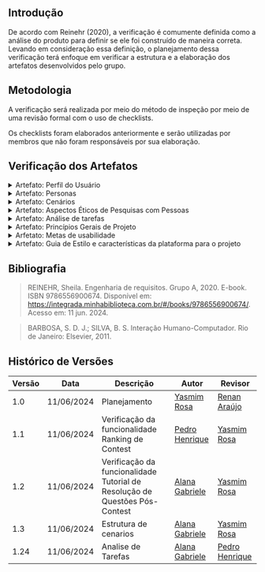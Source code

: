 ## Introdução

De acordo com Reinehr (2020), a verificação é comumente definida como a análise do produto para definir se ele foi construído de maneira correta. Levando em consideração essa definição, o planejamento dessa verificação terá enfoque em verificar a estrutura e a elaboração dos artefatos desenvolvidos pelo grupo.

## Metodologia

A verificação será realizada por meio do método de inspeção por meio de uma revisão formal com o uso de checklists.

Os checklists foram elaborados anteriormente e serão utilizadas por membros que não foram responsáveis por sua elaboração.

## Verificação dos Artefatos

<details>
<summary>Artefato: Perfil do Usuário </summary>
O responsável pela verificação deste artefato é o <b>Marco Tulio</b> o checklist foi elaborado pelo <b>Renan Araújo</b>

<h2> Checklist </h2>
<p> Na tabela 1, está o checklist com suas devidas respostas: </p>

<font size="2"><p style="text-align: center"> Tabela 1 - Checklist de Verificação do Perfil do Usuário </font>

<table>
  <thead>
    <tr>
      <th>Questão</th>
      <th>Resposta (Sim / Não / Incompleto)</th>
    </tr>
  </thead>
  <tbody>
    <tr>
      <td>1. É citado sobre quais foram os instrumentos utilizados para a avaliação? (questionários, roteiros de entrevista, etc.)</d>
      <td>Sim</td>
    </tr>
    <tr>
      <td>2. As informações a serem descobertas sobre o usuário incluem: quem são? seus objetivos? características de interesse como nível de instrução, atividades principais, faixa étaria, entre outros? </td>
      <td>Sim</td>
    </tr>
    <tr>
      <td>3. As respostas dos usuários foram analisadas para identificar padrões e tendências comuns?</td>
      <td>Sim</td>
    </tr>
    <tr>
      <td>4. O perfil dos participantes elaborado é coerente as informações obtidas? </td>
      <td>Sim</td>
    </tr>
    <tr>
      <td>5. As questões éticas relacionadas aos participantes foram abordadas?</td>
      <td>Sim</td>
    </tr>
    <tr>
      <td>6. O propósito e uso posterior do perfil do usuário são definidos? </td>
      <td>Não</td>
    </tr>
    <tr>
      <td>7. A construção do artefato inclui introdução, bibliografia e histório de versões?</td>
      <td>Sim</td>
    </tr>
  </tbody>
</table>

<font size="2"><p style="text-align: center">Fonte: <a href=""> Renan Araújo </a></p></font>

<h2>Sugestões de Melhoria</h2>

<p> O artefato foi bem desenvolvido, portanto não há sugestões de melhoria</p>

<h3> Vídeo da Verificação </h3>
<iframe width="560" height="315" src="https://www.youtube.com/embed/tlMiUiXxRmU?si=T9oNGf2MTN4t_Hml" title="YouTube video player" frameborder="0" allow="accelerometer; autoplay; clipboard-write; encrypted-media; gyroscope; picture-in-picture; web-share" referrerpolicy="strict-origin-when-cross-origin" allowfullscreen></iframe>

</details>

<details>
<summary>Artefato: Personas </summary>

O responsável pela verificação deste artefato é o <b>Marco Tulio</b> o checklist foi elaborado pela <b>Yasmim Rosa</b>

<h2> Checklist </h2>
<p> Na tabela 2, está o checklist com suas devidas respostas: </p>

<font size="2"><p style="text-align: center"> Tabela 2 - Checklist de Verificação das Personas </font>

<table>
  <thead>
    <tr>
      <th>Questão</th>
      <th>Resposta (Sim / Não / Incompleto)</th>
    </tr>
  </thead>
  <tbody>
    <tr>
      <td>1. A quantidade de personas elaboradas foi justificada? </td>
      <td>Sim</td>
    </tr>
    <tr>
      <td>2. A elaboração das personas é coerente com o definido pelo perfil do usuário? </td>
      <td>Sim</td>
    </tr>
    <tr>
      <td>3. Cada persona possui informações que caracterizam sua identidade como nome e sobrenome como também uma foto que a torne mais realista?</td>
      <td>Sim</td>
    </tr>
    <tr>
      <td>4. As personas possuem objetivos, habilidades, tarefas, relacionamentos, requisitos e expectativas definidas? </td>
      <td>Sim</td>
    </tr>
    <tr>
      <td>5. As questões éticas relacionadas aos participantes foram abordadas?</td>
      <td>Não</td>
    </tr>
    <tr>
      <td>6. É informado para qual propósito as personas serão utilizadas no decorrer do projeto? </td>
      <td>Sim</td>
    </tr>
  </tbody>
</table>

<font size="2"><p style="text-align: center">Fonte: <a href=""> Yasmim Rosa </a></p></font>

<h2>Sugestões de Melhoria</h2>

<p> O artefato foi bem desenvolvido, portanto não há sugestões de melhoria </p>

</details>

<details>
<summary>Artefato: Cenários </summary>
O responsável pela verificação deste artefato é são todos os membros da equipe ( Alana Gabriele, Gustavo Alves, Marco Tulio, Renan Araújo, Pedro Henrique ) incluido a pessoa responsável pela elaboração do checklist (Renan Araújo).

<h2> Funcionalidade: Rastreamento de Ônibus em Tempo Real - Yasmim Rosa  </h2>
<h2> Checklist </h2>
<p> Na tabela 3, está o checklist com suas devidas respostas: </p>

<font size="2"><p style="text-align: center"> Tabela 3 - Checklist de Verificação do cenário Rastreamento de Ônibus em Tempo Real </font>

<table>
  <thead>
    <tr>
      <th>Questão</th>
      <th>Resposta (Sim / Não / Incompleto)</th>
      <th>Rastreabilidade<th>
      <th>Captura de Tela<th>
    </tr>
  </thead>
  <tbody>
    <tr>
      <td>1. O cenário contém atores ? </td>
      <td>Sim</td>
      <td>Item 8.3 Página 172, SIMONE DINIZ JUNQUEIRO BARBOSA, BRUNO SANTANA DA SILVA, Interação Humano-Computador, 1a. Edição.</td>
      <td></td>
      <td> <a href="../prints/cenarios_1.png">Página 172</a> </td>
    </tr>
    <tr>
    <td>2. O cenário contém objetivos?  </td>
      <td>Sim</td>
      <td>Item 8.3 Página 172, SIMONE DINIZ JUNQUEIRO BARBOSA, BRUNO SANTANA DA SILVA, Interação Humano-Computador, 1a. Edição.</td>
      <td></td>
      <td> <a href="../prints/cenarios_2.png">Página 172</a> </td>
      <td></td>
    </tr>
    <tr>
      <td>3. O cenário contém um título auto-explicativo?   </td>
      <td>Sim</td>
      <td>Item 8.3 Página 172, SIMONE DINIZ JUNQUEIRO BARBOSA, BRUNO SANTANA DA SILVA, Interação Humano-Computador, 1a. Edição.</td>
      <td></td>
      <td> <a href="../prints/cenarios_3.png">Página 172</a> </td>
      <td></td>
    </tr>
    <tr>
      <td>4. O cenário inclui características do ator?   </td>
      <td>Sim</td>
      <td>Item 8.3 Página 172, SIMONE DINIZ JUNQUEIRO BARBOSA, BRUNO SANTANA DA SILVA, Interação Humano-Computador, 1a. Edição.</td>
      <td></td>
      <td> <a href="../prints/cenarios_4.png">Página 172</a> </td>
      <td></td>
    </tr>
    <tr>
     <td>5. O cenário contém planejamento?    </td>
      <td>Sim</td>
      <td>Item 8.3 Página 175, SIMONE DINIZ JUNQUEIRO BARBOSA, BRUNO SANTANA DA SILVA, Interação Humano-Computador, 1a. Edição.</td>
      <td></td>
      <td> <a href="../prints/cenarios_5.png">Página 175</a> </td>
      <td></td>
    </tr>
    <tr>
       <td>6. O cenário contém ações?    </td>
      <td>Sim</td>
      <td>Item 8.3 Página 175, SIMONE DINIZ JUNQUEIRO BARBOSA, BRUNO SANTANA DA SILVA, Interação Humano-Computador, 1a. Edição.</td>
      <td></td>
      <td> <a href="../prints/cenarios_6.png">Página 175</a> </td>
      <td></td>
    </tr>
    <tr>
     <td>7. O cenário contém avaliação ?    </td>
      <td>Sim</td>
      <td>Item 8.3 Página 175, SIMONE DINIZ JUNQUEIRO BARBOSA, BRUNO SANTANA DA SILVA, Interação Humano-Computador, 1a. Edição.</td>
      <td></td>
      <td> <a href="../prints/cenarios_7.png">Página 175</a> </td>
      <td></td>
    </tr>
    <tr>
     <td>8. O cenário contém ambiente ?  </td>
      <td>Sim</td>
      <td>Item 8.3 Página 175, SIMONE DINIZ JUNQUEIRO BARBOSA, BRUNO SANTANA DA SILVA, Interação Humano-Computador, 1a. Edição.</td>
      <td></td>
      <td> <a href="../prints/cenarios_8.png">Página 175</a> </td>
      <td></td>
    </tr>
  </tbody>
</table>

<font size="2"><p style="text-align: center">Fonte: <a href=""> Yasmim Rosa </a></p></font>

<h2>Sugestões de Melhoria</h2>

<p>Na avaliação do cenário, quando o ator finaliza o objetivo podia ter sido melhor elaborado com uma finalização mais explícita como "Mariana assim conseguiu ir até sua reunião com sucesso". </p>

<h3> Vídeo da Verificação </h3>
<iframe width="560" height="315" src="https://www.youtube.com/embed/c1ykJTa1Ero?si=dDFcIyFCVW1cUpND" title="YouTube video player" frameborder="0" allow="accelerometer; autoplay; clipboard-write; encrypted-media; gyroscope; picture-in-picture; web-share" referrerpolicy="strict-origin-when-cross-origin" allowfullscreen></iframe>

<h2> Funcionalidade: Compartilhamento de Trajetos - Pedro Henrique </h2>
<h2> Checklist </h2>
<p> Na tabela 3, está o checklist com suas devidas respostas: </p>

<font size="2"><p style="text-align: center"> Tabela 4 - Checklist de Verificação do cenário Compartilhamento de Trajetos </font>

<table>
  <thead>
    <tr>
      <th>Questão</th>
      <th>Resposta (Sim / Não / Incompleto)</th>
      <th>Rastreabilidade<th>
      <th>Captura de Tela<th>
    </tr>
  </thead>
  <tbody>
    <tr>
      <td>1. O cenário contém atores ? </td>
      <td>Sim</td>
      <td>Item 8.3 Página 172, SIMONE DINIZ JUNQUEIRO BARBOSA, BRUNO SANTANA DA SILVA, Interação Humano-Computador, 1a. Edição.</td>
      <td></td>
      <td> <a href="../prints/cenarios_1.png">Página 172</a> </td>
    </tr>
    <tr>
    <td>2. O cenário contém objetivos?  </td>
      <td>Sim</td>
      <td>Item 8.3 Página 172, SIMONE DINIZ JUNQUEIRO BARBOSA, BRUNO SANTANA DA SILVA, Interação Humano-Computador, 1a. Edição.</td>
      <td></td>
      <td> <a href="../prints/cenarios_2.png">Página 172</a> </td>
      <td></td>
    </tr>
    <tr>
      <td>3. O cenário contém um título auto-explicativo?   </td>
      <td>Sim</td>
      <td>Item 8.3 Página 172, SIMONE DINIZ JUNQUEIRO BARBOSA, BRUNO SANTANA DA SILVA, Interação Humano-Computador, 1a. Edição.</td>
      <td></td>
      <td> <a href="../prints/cenarios_3.png">Página 172</a> </td>
      <td></td>
    </tr>
    <tr>
      <td>4. O cenário inclui características do ator?   </td>
      <td>Incompleto</td>
      <td>Item 8.3 Página 172, SIMONE DINIZ JUNQUEIRO BARBOSA, BRUNO SANTANA DA SILVA, Interação Humano-Computador, 1a. Edição.</td>
      <td></td>
      <td> <a href="../prints/cenarios_4.png">Página 172</a> </td>
      <td></td>
    </tr>
    <tr>
     <td>5. O cenário contém planejamento?    </td>
      <td>Sim</td>
      <td>Item 8.3 Página 175, SIMONE DINIZ JUNQUEIRO BARBOSA, BRUNO SANTANA DA SILVA, Interação Humano-Computador, 1a. Edição.</td>
      <td></td>
      <td> <a href="../prints/cenarios_5.png">Página 175</a> </td>
      <td></td>
    </tr>
    <tr>
       <td>6. O cenário contém ações?    </td>
      <td>Sim</td>
      <td>Item 8.3 Página 175, SIMONE DINIZ JUNQUEIRO BARBOSA, BRUNO SANTANA DA SILVA, Interação Humano-Computador, 1a. Edição.</td>
      <td></td>
      <td> <a href="../prints/cenarios_6.png">Página 175</a> </td>
      <td></td>
    </tr>
    <tr>
     <td>7. O cenário contém avaliação ?    </td>
      <td>Sim</td>
      <td>Item 8.3 Página 175, SIMONE DINIZ JUNQUEIRO BARBOSA, BRUNO SANTANA DA SILVA, Interação Humano-Computador, 1a. Edição.</td>
      <td></td>
      <td> <a href="../prints/cenarios_7.png">Página 175</a> </td>
      <td></td>
    </tr>
    <tr>
     <td>8. O cenário contém ambiente ?  </td>
      <td>Sim</td>
      <td>Item 8.3 Página 175, SIMONE DINIZ JUNQUEIRO BARBOSA, BRUNO SANTANA DA SILVA, Interação Humano-Computador, 1a. Edição.</td>
      <td></td>
      <td> <a href="../prints/cenarios_8.png">Página 175</a> </td>
      <td></td>
    </tr>
  </tbody>
</table>

<font size="2"><p style="text-align: center">Fonte: <a href=""> Pedro Henrique </a></p></font>

<h2>Sugestões de Melhoria</h2>

<p>De maneira geral o cenário está bem explicado, porém poderia ter mais informações sobre o autor, por exemplo, com o que ele trabalha, etc.</p>

<h3> Vídeo da Verificação </h3>
<h2> Funcionalidade: Histórico de passagens compradas - Renan Araújo </h2>
<h2> Checklist </h2>
<p> Na tabela 3, está o checklist com suas devidas respostas: </p>

<font size="2"><p style="text-align: center"> Tabela 5 - Checklist de Verificação do cenário Histórico de passagens compradas </font>

<table>
  <thead>
    <tr>
      <th>Questão</th>
      <th>Resposta (Sim / Não / Incompleto)</th>
      <th>Rastreabilidade<th>
      <th>Captura de Tela<th>
    </tr>
  </thead>
  <tbody>
    <tr>
      <td>1. O cenário contém atores ? </td>
      <td></td>
      <td>Item 8.3 Página 172, SIMONE DINIZ JUNQUEIRO BARBOSA, BRUNO SANTANA DA SILVA, Interação Humano-Computador, 1a. Edição.</td>
      <td></td>
      <td> <a href="../prints/cenarios_1.png">Página 172</a> </td>
    </tr>
    <tr>
    <td>2. O cenário contém objetivos?  </td>
      <td></td>
      <td>Item 8.3 Página 172, SIMONE DINIZ JUNQUEIRO BARBOSA, BRUNO SANTANA DA SILVA, Interação Humano-Computador, 1a. Edição.</td>
      <td></td>
      <td> <a href="../prints/cenarios_2.png">Página 172</a> </td>
      <td></td>
    </tr>
    <tr>
      <td>3. O cenário contém um título auto-explicativo?   </td>
      <td></td>
      <td>Item 8.3 Página 172, SIMONE DINIZ JUNQUEIRO BARBOSA, BRUNO SANTANA DA SILVA, Interação Humano-Computador, 1a. Edição.</td>
      <td></td>
      <td> <a href="../prints/cenarios_3.png">Página 172</a> </td>
      <td></td>
    </tr>
    <tr>
      <td>4. O cenário inclui características do ator?   </td>
      <td></td>
      <td>Item 8.3 Página 172, SIMONE DINIZ JUNQUEIRO BARBOSA, BRUNO SANTANA DA SILVA, Interação Humano-Computador, 1a. Edição.</td>
      <td></td>
      <td> <a href="../prints/cenarios_4.png">Página 172</a> </td>
      <td></td>
    </tr>
    <tr>
     <td>5. O cenário contém planejamento?    </td>
      <td></td>
      <td>Item 8.3 Página 175, SIMONE DINIZ JUNQUEIRO BARBOSA, BRUNO SANTANA DA SILVA, Interação Humano-Computador, 1a. Edição.</td>
      <td></td>
      <td> <a href="../prints/cenarios_5.png">Página 175</a> </td>
      <td></td>
    </tr>
    <tr>
       <td>6. O cenário contém ações?    </td>
      <td></td>
      <td>Item 8.3 Página 175, SIMONE DINIZ JUNQUEIRO BARBOSA, BRUNO SANTANA DA SILVA, Interação Humano-Computador, 1a. Edição.</td>
      <td></td>
      <td> <a href="../prints/cenarios_6.png">Página 175</a> </td>
      <td></td>
    </tr>
    <tr>
     <td>7. O cenário contém avaliação ?    </td>
      <td></td>
      <td>Item 8.3 Página 175, SIMONE DINIZ JUNQUEIRO BARBOSA, BRUNO SANTANA DA SILVA, Interação Humano-Computador, 1a. Edição.</td>
      <td></td>
      <td> <a href="../prints/cenarios_7.png">Página 175</a> </td>
      <td></td>
    </tr>
    <tr>
     <td>8. O cenário contém ambiente ?  </td>
      <td></td>
      <td>Item 8.3 Página 175, SIMONE DINIZ JUNQUEIRO BARBOSA, BRUNO SANTANA DA SILVA, Interação Humano-Computador, 1a. Edição.</td>
      <td></td>
      <td> <a href="../prints/cenarios_8.png">Página 175</a> </td>
      <td></td>
    </tr>
  </tbody>
</table>

<font size="2"><p style="text-align: center">Fonte: <a href=""> Renan Araújo </a></p></font>

<h2>Sugestões de Melhoria</h2>

<p></p>

<h3> Vídeo da Verificação </h3>
<iframe width="560" height="315" src="https://www.youtube.com/embed/olZLj92pqeQ" title="YouTube video player" frameborder="0" allow="accelerometer; autoplay; clipboard-write; encrypted-media; gyroscope; picture-in-picture; web-share" referrerpolicy="strict-origin-when-cross-origin" allowfullscreen></iframe>

<!-- iframe aqui -->

<h2> Funcionalidade: Acúmulo de Pontos por Trajeto - Alana Gabriele </h2>
<h2> Checklist </h2>
<p> Na tabela 3, está o checklist com suas devidas respostas: </p>

<font size="2"><p style="text-align: center"> Tabela 6 - Checklist de Verificação do Acúmulo de Pontos por Trajeto </font>

<table>
  <thead>
    <tr>
      <th>Questão</th>
      <th>Resposta (Sim / Não / Incompleto)</th>
      <th>Rastreabilidade<th>
      <th>Captura de Tela<th>
    </tr>
  </thead>
  <tbody>
    <tr>
      <td>1. O cenário contém atores ? </td>
      <td>Sim</td>
      <td>Item 8.3 Página 172, SIMONE DINIZ JUNQUEIRO BARBOSA, BRUNO SANTANA DA SILVA, Interação Humano-Computador, 1a. Edição.</td>
      <td></td>
      <td> <a href="../prints/cenarios_1.png">Página 172</a> </td>
    </tr>
    <tr>
    <td>2. O cenário contém objetivos?  </td>
      <td>Sim</td>
      <td>Item 8.3 Página 172, SIMONE DINIZ JUNQUEIRO BARBOSA, BRUNO SANTANA DA SILVA, Interação Humano-Computador, 1a. Edição.</td>
      <td></td>
      <td> <a href="../prints/cenarios_2.png">Página 172</a> </td>
      <td></td>
    </tr>
    <tr>
      <td>3. O cenário contém um título auto-explicativo?   </td>
      <td>Sim</td>
      <td>Item 8.3 Página 172, SIMONE DINIZ JUNQUEIRO BARBOSA, BRUNO SANTANA DA SILVA, Interação Humano-Computador, 1a. Edição.</td>
      <td></td>
      <td> <a href="../prints/cenarios_3.png">Página 172</a> </td>
      <td></td>
    </tr>
    <tr>
      <td>4. O cenário inclui características do ator?   </td>
      <td>Sim</td>
      <td>Item 8.3 Página 172, SIMONE DINIZ JUNQUEIRO BARBOSA, BRUNO SANTANA DA SILVA, Interação Humano-Computador, 1a. Edição.</td>
      <td></td>
      <td> <a href="../prints/cenarios_4.png">Página 172</a> </td>
      <td></td>
    </tr>
    <tr>
     <td>5. O cenário contém planejamento?    </td>
      <td>Sim</td>
      <td>Item 8.3 Página 175, SIMONE DINIZ JUNQUEIRO BARBOSA, BRUNO SANTANA DA SILVA, Interação Humano-Computador, 1a. Edição.</td>
      <td></td>
      <td> <a href="../prints/cenarios_5.png">Página 175</a> </td>
      <td></td>
    </tr>
    <tr>
       <td>6. O cenário contém ações?    </td>
      <td>Sim</td>
      <td>Item 8.3 Página 175, SIMONE DINIZ JUNQUEIRO BARBOSA, BRUNO SANTANA DA SILVA, Interação Humano-Computador, 1a. Edição.</td>
      <td></td>
      <td> <a href="../prints/cenarios_6.png">Página 175</a> </td>
      <td></td>
    </tr>
    <tr>
     <td>7. O cenário contém avaliação ?    </td>
      <td>Sim</td>
      <td>Item 8.3 Página 175, SIMONE DINIZ JUNQUEIRO BARBOSA, BRUNO SANTANA DA SILVA, Interação Humano-Computador, 1a. Edição.</td>
      <td></td>
      <td> <a href="../prints/cenarios_7.png">Página 175</a> </td>
      <td></td>
    </tr>
    <tr>
     <td>8. O cenário contém ambiente ?  </td>
      <td>Não</td>
      <td>Item 8.3 Página 175, SIMONE DINIZ JUNQUEIRO BARBOSA, BRUNO SANTANA DA SILVA, Interação Humano-Computador, 1a. Edição.</td>
      <td></td>
      <td> <a href="../prints/cenarios_8.png">Página 175</a> </td>
      <td></td>
    </tr>
  </tbody>
</table>

<font size="2"><p style="text-align: center">Fonte: <a href=""> Alana Gabriele </a></p></font>

<h2>Sugestões de Melhoria</h2>

<p> Adicionar o ambiente do cenário.</p>

<h3> Vídeo da Verificação </h3>
<iframe width="560" height="315" src="https://www.youtube.com/embed/ndbmxhkUcCQ?si=_vXSg4NdplWIAD5Z" title="YouTube video player" frameborder="0" allow="accelerometer; autoplay; clipboard-write; encrypted-media; gyroscope; picture-in-picture; web-share" referrerpolicy="strict-origin-when-cross-origin" allowfullscreen></iframe>

<h2> Funcionalidade: Acompanhar compra de passagem - Marco Tulio</h2>
<h2> Checklist </h2>
<p> Na tabela 3, está o checklist com suas devidas respostas: </p>

<font size="2"><p style="text-align: center"> Tabela 7 - Checklist de Verificação do cenário Acompanhar compra de passagem </font>

<table>
  <thead>
    <tr>
      <th>Questão</th>
      <th>Resposta (Sim / Não / Incompleto)</th>
      <th>Rastreabilidade<th>
      <th>Captura de Tela<th>
    </tr>
  </thead>
  <tbody>
    <tr>
      <td>1. O cenário contém atores ? </td>
      <td>Sim</td>
      <td>Item 8.3 Página 172, SIMONE DINIZ JUNQUEIRO BARBOSA, BRUNO SANTANA DA SILVA, Interação Humano-Computador, 1a. Edição.</td>
      <td></td>
      <td> <a href="../prints/cenarios_1.png">Página 172</a> </td>
    </tr>
    <tr>
    <td>2. O cenário contém objetivos?  </td>
      <td>Incompleto</td>
      <td>Item 8.3 Página 172, SIMONE DINIZ JUNQUEIRO BARBOSA, BRUNO SANTANA DA SILVA, Interação Humano-Computador, 1a. Edição.</td>
      <td></td>
      <td> <a href="../prints/cenarios_2.png">Página 172</a> </td>
      <td></td>
    </tr>
    <tr>
      <td>3. O cenário contém um título auto-explicativo?   </td>
      <td>Sim</td>
      <td>Item 8.3 Página 172, SIMONE DINIZ JUNQUEIRO BARBOSA, BRUNO SANTANA DA SILVA, Interação Humano-Computador, 1a. Edição.</td>
      <td></td>
      <td> <a href="../prints/cenarios_3.png">Página 172</a> </td>
      <td></td>
    </tr>
    <tr>
      <td>4. O cenário inclui características do ator?   </td>
      <td>Sim</td>
      <td>Item 8.3 Página 172, SIMONE DINIZ JUNQUEIRO BARBOSA, BRUNO SANTANA DA SILVA, Interação Humano-Computador, 1a. Edição.</td>
      <td></td>
      <td> <a href="../prints/cenarios_4.png">Página 172</a> </td>
      <td></td>
    </tr>
    <tr>
     <td>5. O cenário contém planejamento?    </td>
      <td>Sim</td>
      <td>Item 8.3 Página 175, SIMONE DINIZ JUNQUEIRO BARBOSA, BRUNO SANTANA DA SILVA, Interação Humano-Computador, 1a. Edição.</td>
      <td></td>
      <td> <a href="../prints/cenarios_5.png">Página 175</a> </td>
      <td></td>
    </tr>
    <tr>
       <td>6. O cenário contém ações?    </td>
      <td>Sim</td>
      <td>Item 8.3 Página 175, SIMONE DINIZ JUNQUEIRO BARBOSA, BRUNO SANTANA DA SILVA, Interação Humano-Computador, 1a. Edição.</td>
      <td></td>
      <td> <a href="../prints/cenarios_6.png">Página 175</a> </td>
      <td></td>
    </tr>
    <tr>
     <td>7. O cenário contém avaliação ?    </td>
      <td>Não</td>
      <td>Item 8.3 Página 175, SIMONE DINIZ JUNQUEIRO BARBOSA, BRUNO SANTANA DA SILVA, Interação Humano-Computador, 1a. Edição.</td>
      <td></td>
      <td> <a href="../prints/cenarios_7.png">Página 175</a> </td>
      <td></td>
    </tr>
    <tr>
     <td>8. O cenário contém ambiente ?  </td>
      <td>Sim</td>
      <td>Item 8.3 Página 175, SIMONE DINIZ JUNQUEIRO BARBOSA, BRUNO SANTANA DA SILVA, Interação Humano-Computador, 1a. Edição.</td>
      <td></td>
      <td> <a href="../prints/cenarios_8.png">Página 175</a> </td>
      <td></td>
    </tr>
  </tbody>
</table>

<font size="2"><p style="text-align: center">Fonte: <a href=""> Marco Tulio </a></p></font>

<h2>Sugestões de Melhoria</h2>

<p></p>

<h3> Vídeo da Verificação </h3>
<iframe width="560" height="315" src="https://www.youtube.com/embed/3eiRHG2e_6Q?si=FgugGKkCon2Ty6PK" title="YouTube video player" frameborder="0" allow="accelerometer; autoplay; clipboard-write; encrypted-media; gyroscope; picture-in-picture; web-share" referrerpolicy="strict-origin-when-cross-origin" allowfullscreen></iframe>
<!-- iframe aqui -->

<h2> Funcionalidade: Comprar passagem - Gustavo Alves </h2>
<h2> Checklist </h2>
<p> Na tabela 3, está o checklist com suas devidas respostas: </p>

<font size="2"><p style="text-align: center"> Tabela 8 - Checklist de Verificação do cenário Comprar passagem </font>

<table>
  <thead>
    <tr>
      <th>Questão</th>
      <th>Resposta (Sim / Não / Incompleto)</th>
      <th>Rastreabilidade<th>
      <th>Captura de Tela<th>
    </tr>
  </thead>
  <tbody>
    <tr>
      <td>1. O cenário contém atores ? </td>
      <td>Sim</td>
      <td>Item 8.3 Página 172, SIMONE DINIZ JUNQUEIRO BARBOSA, BRUNO SANTANA DA SILVA, Interação Humano-Computador, 1a. Edição.</td>
      <td></td>
      <td> <a href="../prints/cenarios_1.png">Página 172</a> </td>
    </tr>
    <tr>
    <td>2. O cenário contém objetivos?  </td>
      <td>Sim</td>
      <td>Item 8.3 Página 172, SIMONE DINIZ JUNQUEIRO BARBOSA, BRUNO SANTANA DA SILVA, Interação Humano-Computador, 1a. Edição.</td>
      <td></td>
      <td> <a href="../prints/cenarios_2.png">Página 172</a> </td>
      <td></td>
    </tr>
    <tr>
      <td>3. O cenário contém um título auto-explicativo?   </td>
      <td>Sim</td>
      <td>Item 8.3 Página 172, SIMONE DINIZ JUNQUEIRO BARBOSA, BRUNO SANTANA DA SILVA, Interação Humano-Computador, 1a. Edição.</td>
      <td></td>
      <td> <a href="../prints/cenarios_3.png">Página 172</a> </td>
      <td></td>
    </tr>
    <tr>
      <td>4. O cenário inclui características do ator?   </td>
      <td>Sim</td>
      <td>Item 8.3 Página 172, SIMONE DINIZ JUNQUEIRO BARBOSA, BRUNO SANTANA DA SILVA, Interação Humano-Computador, 1a. Edição.</td>
      <td></td>
      <td> <a href="../prints/cenarios_4.png">Página 172</a> </td>
      <td></td>
    </tr>
    <tr>
     <td>5. O cenário contém planejamento?    </td>
      <td>Sim</td>
      <td>Item 8.3 Página 175, SIMONE DINIZ JUNQUEIRO BARBOSA, BRUNO SANTANA DA SILVA, Interação Humano-Computador, 1a. Edição.</td>
      <td></td>
      <td> <a href="../prints/cenarios_5.png">Página 175</a> </td>
      <td></td>
    </tr>
    <tr>
       <td>6. O cenário contém ações?    </td>
      <td>Sim</td>
      <td>Item 8.3 Página 175, SIMONE DINIZ JUNQUEIRO BARBOSA, BRUNO SANTANA DA SILVA, Interação Humano-Computador, 1a. Edição.</td>
      <td></td>
      <td> <a href="../prints/cenarios_6.png">Página 175</a> </td>
      <td></td>
    </tr>
    <tr>
     <td>7. O cenário contém avaliação ?    </td>
      <td>Sim</td>
      <td>Item 8.3 Página 175, SIMONE DINIZ JUNQUEIRO BARBOSA, BRUNO SANTANA DA SILVA, Interação Humano-Computador, 1a. Edição.</td>
      <td></td>
      <td> <a href="../prints/cenarios_7.png">Página 175</a> </td>
      <td></td>
    </tr>
    <tr>
     <td>8. O cenário contém ambiente ?  </td>
      <td>Não</td>
      <td>Item 8.3 Página 175, SIMONE DINIZ JUNQUEIRO BARBOSA, BRUNO SANTANA DA SILVA, Interação Humano-Computador, 1a. Edição.</td>
      <td></td>
      <td> <a href="../prints/cenarios_8.png">Página 175</a> </td>
      <td></td>
    </tr>
  </tbody>
</table>

<font size="2"><p style="text-align: center">Fonte: <a href=""> Gustavo Alves</a></p></font>

<h2>Sugestões de Melhoria</h2>

<p>Contextualizar o ambiente em que o ator está inserido.</p>

<h3> Vídeo da Verificação </h3>
<iframe width="560" height="315" src="https://www.youtube.com/embed/RG90X3TNCqc?si=ZgtPGxlhXbC3ixlc" title="YouTube video player" frameborder="0" allow="accelerometer; autoplay; clipboard-write; encrypted-media; gyroscope; picture-in-picture; web-share" referrerpolicy="strict-origin-when-cross-origin" allowfullscreen></iframe>
</details>

<details>
    <summary>Artefato: Aspectos Éticos de Pesquisas com Pessoas </summary>
    <p> Para a realização de pesquisa com pessoas é necessário garantir seu bem-estar físico e psíquico antes, durante e após a pesquisa. </p>

  As perguntas foram elaboradas seguindo as definições de Barbosa e Silva (2011) no capítulo 7 chamado de "Identificação de Necessidades dos Usuários e Definição dos Requisitos", especificamente do tópico Aspectos éticos de pesquisas envolvendo pessoas.

  <h2> Checklist </h2>

<p> Na tabela 4, está o checklist elaborado: </p>

<font size="2"><p style="text-align: center"> Tabela 3 - Checklist de Verificação dos Aspectos Éticos de Pesquisas com Pessoas </font>

  <table>
  <thead>
    <tr>
      <th>Questão</th>
      <th>Resposta (Sim / Não / Incompleto)</th>
       <th>Rastreabilidade<th>
      <th>Captura de Tela<th>
    </tr>
  </thead>
  <tbody>
    <tr>
      <td>1. Os aspectos éticos são apresentados levando em consideração os 4 princípios da Resolução No 466/2012 do Conselho Nacional de Saúde? </td>
      <td>Sim</td>
      <td>Item 7.4 Página 140, SIMONE DINIZ JUNQUEIRO BARBOSA, BRUNO SANTANA DA SILVA, Interação Humano-Computador, 1a. Edição.</td>
      <td></td>
      <td> <a href="../prints/aspectos_eticos_1.png">Página 140</a> </td>
      <td></td>
    </tr>
    <tr>
       <td>2. É explicado a aplicabilidade dos aspectos éticos no projeto? </td>
      <td>Sim</td>
      <td>Item 7.5 Página 143, SIMONE DINIZ JUNQUEIRO BARBOSA, BRUNO SANTANA DA SILVA, Interação Humano-Computador, 1a. Edição.</td>
      <td></td>
      <td> <a href="../prints/aspectos_eticos_2.png">Página 143</a> </td>
      <td></td>
    </tr>
    <tr>
      <td>3. O Termo de Consentimento Livre e Esclarecido (TCLE) é apresentado?</td>
      <td>Sim</td>
      <td>Item 11.7 Página 275, SIMONE DINIZ JUNQUEIRO BARBOSA, BRUNO SANTANA DA SILVA, Interação Humano-Computador, 1a. Edição.</td>
      <td></td>
      <td> <a href="../prints/aspectos_eticos_3.png">Página 275</a> </td>
      <td></td>
    </tr>
    <tr>
      <td>4. O TCLE apresentado informa ao participante seus direitos, a motivação da pesquisa e a finalidade da coleta de dados? </td>
      <td>Sim</td>
      <td>Item 7.4 Página 142, SIMONE DINIZ JUNQUEIRO BARBOSA, BRUNO SANTANA DA SILVA, Interação Humano-Computador, 1a. Edição.</td>
      <td></td>
      <td> <a href="../prints/aspectos_eticos_4.png">Página 142</a> </td>
      <td></td>
    </tr>
    <tr>
      <td>5. É informado em quais etapas ou atividades o TCLE será introduzido ao participante?</td>
      <td>Sim</td>
      <td>Item 7.4 Página 142, SIMONE DINIZ JUNQUEIRO BARBOSA, BRUNO SANTANA DA SILVA, Interação Humano-Computador, 1a. Edição.</td>
      <td></td>
      <td> <a href="../prints/aspectos_eticos_5.png">Página 142</a> </td>
      <td></td>
    </tr>
  </tbody>
</table>

<font size="2"><p style="text-align: center">Fonte: <a href=""> Renan Araújo </a></p></font>

<h3> Sugestões de Melhoria </h3>
<p>Não há sugestões.</p>

<h3>Vídeo da Verificação</h3>

<iframe width="560" height="315" src="https://www.youtube.com/embed/OOI4tn4eYOA?si=buPWA74ScEWw-d7W" title="YouTube video player" frameborder="0" allow="accelerometer; autoplay; clipboard-write; encrypted-media; gyroscope; picture-in-picture; web-share" referrerpolicy="strict-origin-when-cross-origin" allowfullscreen></iframe>

</details>

<details>
    <summary> Artefato: Análise de tarefas </summary>
    O responsável pela verificação deste artefato é são todos os membros da equipe ( <b> Alana Gabriele, Gustavo Alves, Marco Tulio, Renan Araújo, Pedro Henrique </b>) incluido a pessoa responsável pela elaboração do checklist (<b>Yasmim Rosa</b>).

    Cada membro ficou com uma das seis funcionalidades:

<h2> Funcionalidade: Rastreamento de Ônibus em Tempo Real - Yasmim Rosa </h2>

<h3> Checklist </h3>
<p> Na tabela 10, está o checklist com suas devidas respostas: </p>

<font size="2"><p style="text-align: center"> Tabela 10 - Checklist de Verificação de Rastreamento de Ônibus em Tempo Real </font>

   <table>
  <thead>
    <tr>
      <th>Questão</th>
      <th>Resposta (Sim / Não / Incompleto)</th>
      <th>Rastreabilidade<th>
      <th>Captura de Tela<th>
    </tr>
  </thead>
  <tbody>
    <tr>
      <td>1. O objetivo do usuário é bem definido e alcançado ao fim da tarefa?</td>
      <td>Sim</td>
      <td>Item 8.4.1, página 178, SIMONE DINIZ JUNQUEIRO BARBOSA, BRUNO SANTANA DA SILVA, Interação Humano-Computador, 1a. Edição.</td>
      <td></td>
      <td> <a href="../prints/analise_tarefas_1.png">Página 178</a> </td>
    </tr>
    <tr>
      <td>2. As tarefas realizadas são justificáveis? (Possuem porquês e consequências relacionadas)
      </td>
      <td>Sim</td>
      <td>Item 8.4.1, página 178, SIMONE DINIZ JUNQUEIRO BARBOSA, BRUNO SANTANA DA SILVA, Interação Humano-Computador, 1a. Edição.</td>
      <td></td>
      <td> <a href="../prints/analise_tarefas_1.png">Página 178</a> </td>
    </tr>
    <tr>
      <td>3. O plano, conjunto de subobjetivos do HTA, são elaborados de forma que sua necessidade é clara para alcançar o objetivo final?
      </td>
      <td>Sim</td>
      <td>Item 8.4.1, página 179, SIMONE DINIZ JUNQUEIRO BARBOSA, BRUNO SANTANA DA SILVA, Interação Humano-Computador, 1a. Edição.</td>
      <td></td>
      <td> <a href="../prints/analise_tarefas_2.png">Página 179</a> </td>
    </tr>
    <tr>
      <td>4. O plano (HTA) possui relações que suportam o objetivo final e é finalizado com uma operação?</td>
      <td>Incompleto</td>
      <td>Item 8.4.1, página 179, SIMONE DINIZ JUNQUEIRO BARBOSA, BRUNO SANTANA DA SILVA, Interação Humano-Computador, 1a. Edição.</td>
      <td></td>
      <td> <a href="../prints/analise_tarefas_3.png">Página 179</a> <br> <a href="../prints/analise_tarefas_4.png">Página 179 - trecho 2</a> </td>
    </tr>
    <tr>
      <td>5. No método GOMS, possui os elementos característicos? Objetivos, operadores, métodos e regras de seleção.
      </td>
      <td>Sim</td>
      <td>Item 8.4.2, página 181, SIMONE DINIZ JUNQUEIRO BARBOSA, BRUNO SANTANA DA SILVA, Interação Humano-Computador, 1a. Edição.</td>
      <td></td>
      <td> <a href="../prints/analise_tarefas_5.png">Página 181</a>  </td>
    </tr>
    <tr>
      <td>6. O GOMS contém uma descrição detalhada do conhecimento necessário para realizar a tarefa?</td>
      <td>Sim</td>
      <td>Item 8.4.2, página 182, SIMONE DINIZ JUNQUEIRO BARBOSA, BRUNO SANTANA DA SILVA, Interação Humano-Computador, 1a. Edição.</td>
      <td></td>
      <td> <a href="../prints/analise_tarefas_6.png">Página 182</a>  </td>
    </tr>
    <tr>
      <td>7. É possível, por meio do GOMS, visualizar os procedimentos necessários para realizar a tarefa em um computador?
</td>
      <td></td>
      <td>Item 8.4.2, página 182, SIMONE DINIZ JUNQUEIRO BARBOSA, BRUNO SANTANA DA SILVA, Interação Humano-Computador, 1a. Edição.</td>
      <td></td>
      <td> <a href="../prints/analise_tarefas_7.png">Página 182</a>  </td>
    </tr>
  </tbody>
</table>

<font size="2"><p style="text-align: center">Fonte: <a href=""> Yasmim Rosa </a></p></font>

<h3> Sugestões de Melhoria </h3>
<p>De maneira geral, a análise de tarefas está ótima, mas em relação a numeração e aos relacionamentos entre os sub-objetivos eles podem ser reformulados de maneira a abranger mais relacionamentos.</p>

<h3>Vídeo da Verificação</h3>

<iframe width="560" height="315" src="https://www.youtube.com/embed/x-GfzCJiHRc?si=1mCjPfP5t8RziCUt" title="YouTube video player" frameborder="0" allow="accelerometer; autoplay; clipboard-write; encrypted-media; gyroscope; picture-in-picture; web-share" referrerpolicy="strict-origin-when-cross-origin" allowfullscreen></iframe>

<h2> Funcionalidade: Compartilhamento de Trajetos - Pedro Henrique </h2>

<h3> Checklist </h3>
    <p> Na tabela 11, está o checklist com suas devidas respostas: </p>

<font size="2"><p style="text-align: center"> Tabela 11 - Checklist de Verificação de Compartilhamento de Trajetos</font>

  <table>
  <thead>
    <tr>
      <th>Questão</th>
      <th>Resposta (Sim / Não / Incompleto)</th>
      <th>Rastreabilidade<th>
      <th>Captura de Tela<th>
    </tr>
  </thead>
  <tbody>
    <tr>
      <td>1. O objetivo do usuário é bem definido e alcançado ao fim da tarefa?</td>
      <td></td>
      <td>Item 8.4.1, página 178, SIMONE DINIZ JUNQUEIRO BARBOSA, BRUNO SANTANA DA SILVA, Interação Humano-Computador, 1a. Edição.</td>
      <td>sim</td>
      <td> <a href="../prints/analise_tarefas_1.png">Página 178</a> </td>
    </tr>
    <tr>
      <td>2. As tarefas realizadas são justificáveis? (Possuem porquês e consequências relacionadas)
      </td>
      <td>Sim</td>
      <td>Item 8.4.1, página 178, SIMONE DINIZ JUNQUEIRO BARBOSA, BRUNO SANTANA DA SILVA, Interação Humano-Computador, 1a. Edição.</td>
      <td></td>
      <td> <a href="../prints/analise_tarefas_1.png">Página 178</a> </td>
    </tr>
    <tr>
      <td>3. O plano, conjunto de subobjetivos do HTA, são elaborados de forma que sua necessidade é clara para alcançar o objetivo final?
      </td>
      <td>Sim</td>
      <td>Item 8.4.1, página 179, SIMONE DINIZ JUNQUEIRO BARBOSA, BRUNO SANTANA DA SILVA, Interação Humano-Computador, 1a. Edição.</td>
      <td></td>
      <td> <a href="../prints/analise_tarefas_2.png">Página 179</a> </td>
    </tr>
    <tr>
      <td>4. O plano (HTA) possui relações que suportam o objetivo final e é finalizado com uma operação?</td>
      <td>sim</td>
      <td>Item 8.4.1, página 179, SIMONE DINIZ JUNQUEIRO BARBOSA, BRUNO SANTANA DA SILVA, Interação Humano-Computador, 1a. Edição.</td>
      <td></td>
      <td> <a href="../prints/analise_tarefas_3.png">Página 179</a> <br> <a href="../prints/analise_tarefas_4.png">Página 179 - trecho 2</a> </td>
    </tr>
    <tr>
      <td>5. No método GOMS, possui os elementos característicos? Objetivos, operadores, métodos e regras de seleção.
      </td>
      <td>Sim</td>
      <td>Item 8.4.2, página 181, SIMONE DINIZ JUNQUEIRO BARBOSA, BRUNO SANTANA DA SILVA, Interação Humano-Computador, 1a. Edição.</td>
      <td></td>
      <td> <a href="../prints/analise_tarefas_5.png">Página 181</a>  </td>
    </tr>
    <tr>
      <td>6. O GOMS contém uma descrição detalhada do conhecimento necessário para realizar a tarefa?</td>
      <td>Sim</td>
      <td>Item 8.4.2, página 182, SIMONE DINIZ JUNQUEIRO BARBOSA, BRUNO SANTANA DA SILVA, Interação Humano-Computador, 1a. Edição.</td>
      <td></td>
      <td> <a href="../prints/analise_tarefas_6.png">Página 182</a>  </td>
    </tr>
    <tr>
      <td>7. É possível, por meio do GOMS, visualizar os procedimentos necessários para realizar a tarefa em um computador?
</td>
      <td>Sim</td>
      <td>Item 8.4.2, página 182, SIMONE DINIZ JUNQUEIRO BARBOSA, BRUNO SANTANA DA SILVA, Interação Humano-Computador, 1a. Edição.</td>
      <td></td>
      <td> <a href="../prints/analise_tarefas_7.png">Página 182</a>  </td>
    </tr>
  </tbody>
</table>

<font size="2"><p style="text-align: center">Fonte: <a href=""> Pedro Henrique </a></p></font>

<h3>Sugestões de Melhoria</h3>
<p> Não há sugestões.</p>
<h3> Vídeo da Verificação </h3>
<iframe width="560" height="315" src="https://www.youtube.com/embed/iOG8QmKa7LE?si=Wvse4fZK25-MGd4I" title="YouTube video player" frameborder="0" allow="accelerometer; autoplay; clipboard-write; encrypted-media; gyroscope; picture-in-picture; web-share" referrerpolicy="strict-origin-when-cross-origin" allowfullscreen></iframe>

<h2> Funcionalidade: Histórico de passagens compradas - Renan Araújo </h2>

<h3> Checklist </h3>
    <p> Na tabela 12, está o checklist com suas devidas respostas: </p>

<font size="2"><p style="text-align: center"> Tabela 12 - Checklist de Verificação de Histórico de passagens compradas </font>

 <table>
  <thead>
    <tr>
      <th>Questão</th>
      <th>Resposta (Sim / Não / Incompleto)</th>
      <th>Rastreabilidade<th>
      <th>Captura de Tela<th>
    </tr>
  </thead>
  <tbody>
    <tr>
      <td>1. O objetivo do usuário é bem definido e alcançado ao fim da tarefa?</td>
      <td></td>
      <td>Item 8.4.1, página 178, SIMONE DINIZ JUNQUEIRO BARBOSA, BRUNO SANTANA DA SILVA, Interação Humano-Computador, 1a. Edição.</td>
      <td></td>
      <td> <a href="../prints/analise_tarefas_1.png">Página 178</a> </td>
    </tr>
    <tr>
      <td>2. As tarefas realizadas são justificáveis? (Possuem porquês e consequências relacionadas)
      </td>
      <td></td>
      <td>Item 8.4.1, página 178, SIMONE DINIZ JUNQUEIRO BARBOSA, BRUNO SANTANA DA SILVA, Interação Humano-Computador, 1a. Edição.</td>
      <td></td>
      <td> <a href="../prints/analise_tarefas_1.png">Página 178</a> </td>
    </tr>
    <tr>
      <td>3. O plano, conjunto de subobjetivos do HTA, são elaborados de forma que sua necessidade é clara para alcançar o objetivo final?
      </td>
      <td></td>
      <td>Item 8.4.1, página 179, SIMONE DINIZ JUNQUEIRO BARBOSA, BRUNO SANTANA DA SILVA, Interação Humano-Computador, 1a. Edição.</td>
      <td></td>
      <td> <a href="../prints/analise_tarefas_2.png">Página 179</a> </td>
    </tr>
    <tr>
      <td>4. O plano (HTA) possui relações que suportam o objetivo final e é finalizado com uma operação?</td>
      <td></td>
      <td>Item 8.4.1, página 179, SIMONE DINIZ JUNQUEIRO BARBOSA, BRUNO SANTANA DA SILVA, Interação Humano-Computador, 1a. Edição.</td>
      <td></td>
      <td> <a href="../prints/analise_tarefas_3.png">Página 179</a> <br> <a href="../prints/analise_tarefas_4.png">Página 179 - trecho 2</a> </td>
    </tr>
    <tr>
      <td>5. No método GOMS, possui os elementos característicos? Objetivos, operadores, métodos e regras de seleção.
      </td>
      <td></td>
      <td>Item 8.4.2, página 181, SIMONE DINIZ JUNQUEIRO BARBOSA, BRUNO SANTANA DA SILVA, Interação Humano-Computador, 1a. Edição.</td>
      <td></td>
      <td> <a href="../prints/analise_tarefas_5.png">Página 181</a>  </td>
    </tr>
    <tr>
      <td>6. O GOMS contém uma descrição detalhada do conhecimento necessário para realizar a tarefa?</td>
      <td></td>
      <td>Item 8.4.2, página 182, SIMONE DINIZ JUNQUEIRO BARBOSA, BRUNO SANTANA DA SILVA, Interação Humano-Computador, 1a. Edição.</td>
      <td></td>
      <td> <a href="../prints/analise_tarefas_6.png">Página 182</a>  </td>
    </tr>
    <tr>
      <td>7. É possível, por meio do GOMS, visualizar os procedimentos necessários para realizar a tarefa em um computador?
</td>
      <td></td>
      <td>Item 8.4.2, página 182, SIMONE DINIZ JUNQUEIRO BARBOSA, BRUNO SANTANA DA SILVA, Interação Humano-Computador, 1a. Edição.</td>
      <td></td>
      <td> <a href="../prints/analise_tarefas_7.png">Página 182</a>  </td>
    </tr>
  </tbody>
</table>

<font size="2"><p style="text-align: center">Fonte: <a href=""> Renan Araújo </a></p></font>

<h3> Sugestões de Melhoria </h3>
<p> </p>

<h3> Vídeo da Verificação </h3>

<h2> Funcionalidade: Acúmulo de Pontos por Trajeto - Alana Gabriele</h2>
˚˚
<h3> Checklist </h3>
    <p> Na tabela 13, está o checklist com suas devidas respostas: </p>

<font size="2"><p style="text-align: center"> Tabela 13 - Checklist de Verificação de Acúmulo de Pontos por Trajeto </font>

 <table>
  <thead>
    <tr>
      <th>Questão</th>
      <th>Resposta (Sim / Não / Incompleto)</th>
      <th>Rastreabilidade<th>
      <th>Captura de Tela<th>
    </tr>
  </thead>
  <tbody>
    <tr>
      <td>1. O objetivo do usuário é bem definido e alcançado ao fim da tarefa?</td>
      <td>Sim</td>
      <td>Item 8.4.1, página 178, SIMONE DINIZ JUNQUEIRO BARBOSA, BRUNO SANTANA DA SILVA, Interação Humano-Computador, 1a. Edição.</td>
      <td></td>
      <td> <a href="../prints/analise_tarefas_1.png">Página 178</a> </td>
    </tr>
    <tr>
      <td>2. As tarefas realizadas são justificáveis? (Possuem porquês e consequências relacionadas)
      </td>
      <td>Sim</td>
      <td>Item 8.4.1, página 178, SIMONE DINIZ JUNQUEIRO BARBOSA, BRUNO SANTANA DA SILVA, Interação Humano-Computador, 1a. Edição.</td>
      <td></td>
      <td> <a href="../prints/analise_tarefas_1.png">Página 178</a> </td>
    </tr>
    <tr>
      <td>3. O plano, conjunto de subobjetivos do HTA, são elaborados de forma que sua necessidade é clara para alcançar o objetivo final?
      </td>
      <td>Sim</td>
      <td>Item 8.4.1, página 179, SIMONE DINIZ JUNQUEIRO BARBOSA, BRUNO SANTANA DA SILVA, Interação Humano-Computador, 1a. Edição.</td>
      <td></td>
      <td> <a href="../prints/analise_tarefas_2.png">Página 179</a> </td>
    </tr>
    <tr>
      <td>4. O plano (HTA) possui relações que suportam o objetivo final e é finalizado com uma operação?</td>
      <td>Sim</td>
      <td>Item 8.4.1, página 179, SIMONE DINIZ JUNQUEIRO BARBOSA, BRUNO SANTANA DA SILVA, Interação Humano-Computador, 1a. Edição.</td>
      <td></td>
      <td> <a href="../prints/analise_tarefas_3.png">Página 179</a> <br> <a href="../prints/analise_tarefas_4.png">Página 179 - trecho 2</a> </td>
    </tr>
    <tr>
      <td>5. No método GOMS, possui os elementos característicos? Objetivos, operadores, métodos e regras de seleção.
      </td>
      <td>Sim</td>
      <td>Item 8.4.2, página 181, SIMONE DINIZ JUNQUEIRO BARBOSA, BRUNO SANTANA DA SILVA, Interação Humano-Computador, 1a. Edição.</td>
      <td></td>
      <td> <a href="../prints/analise_tarefas_5.png">Página 181</a>  </td>
    </tr>
    <tr>
      <td>6. O GOMS contém uma descrição detalhada do conhecimento necessário para realizar a tarefa?</td>
      <td>Não</td>
      <td>Item 8.4.2, página 182, SIMONE DINIZ JUNQUEIRO BARBOSA, BRUNO SANTANA DA SILVA, Interação Humano-Computador, 1a. Edição.</td>
      <td></td>
      <td> <a href="../prints/analise_tarefas_6.png">Página 182</a>  </td>
    </tr>
    <tr>
      <td>7. É possível, por meio do GOMS, visualizar os procedimentos necessários para realizar a tarefa em um computador?
</td>
      <td>Sim</td>
      <td>Item 8.4.2, página 182, SIMONE DINIZ JUNQUEIRO BARBOSA, BRUNO SANTANA DA SILVA, Interação Humano-Computador, 1a. Edição.</td>
      <td></td>
      <td> <a href="../prints/analise_tarefas_7.png">Página 182</a>  </td>
    </tr>
  </tbody>
</table>

<font size="2"><p style="text-align: center">Fonte: <a href=""> Alana Gabriele</a></p></font>

<h3> Sugestões de Melhoria </h3>
<p>Adicionar a descrição detalhada do conhecimento necessário para realizar a tarefa.</p>

<h3> Vídeo da Verificação </h3>
<iframe width="560" height="315" src="https://www.youtube.com/embed/iWT2sb0dI4g?si=rbY4kbrBEU9EJ2Jo" title="YouTube video player" frameborder="0" allow="accelerometer; autoplay; clipboard-write; encrypted-media; gyroscope; picture-in-picture; web-share" referrerpolicy="strict-origin-when-cross-origin" allowfullscreen></iframe>

<h2> Funcionalidade: Acompanhar compra de passagem - Marco Tulio
</h2>

<h3> Checklist </h3>
    <p> Na tabela 14, está o checklist com suas devidas respostas: </p>

<font size="2"><p style="text-align: center"> Tabela 14 - Checklist de Verificação de Acompanhar compra de passagem </font>

 <table>
  <thead>
    <tr>
      <th>Questão</th>
      <th>Resposta (Sim / Não / Incompleto)</th>
      <th>Rastreabilidade<th>
      <th>Captura de Tela<th>
    </tr>
  </thead>
  <tbody>
    <tr>
      <td>1. O objetivo do usuário é bem definido e alcançado ao fim da tarefa?</td>
      <td>Sim</td>
      <td>Item 8.4.1, página 178, SIMONE DINIZ JUNQUEIRO BARBOSA, BRUNO SANTANA DA SILVA, Interação Humano-Computador, 1a. Edição.</td>
      <td></td>
      <td> <a href="../prints/analise_tarefas_1.png">Página 178</a> </td>
    </tr>
    <tr>
      <td>2. As tarefas realizadas são justificáveis? (Possuem porquês e consequências relacionadas)
      </td>
      <td>Sim</td>
      <td>Item 8.4.1, página 178, SIMONE DINIZ JUNQUEIRO BARBOSA, BRUNO SANTANA DA SILVA, Interação Humano-Computador, 1a. Edição.</td>
      <td></td>
      <td> <a href="../prints/analise_tarefas_1.png">Página 178</a> </td>
    </tr>
    <tr>
      <td>3. O plano, conjunto de subobjetivos do HTA, são elaborados de forma que sua necessidade é clara para alcançar o objetivo final?
      </td>
      <td>Sim</td>
      <td>Item 8.4.1, página 179, SIMONE DINIZ JUNQUEIRO BARBOSA, BRUNO SANTANA DA SILVA, Interação Humano-Computador, 1a. Edição.</td>
      <td></td>
      <td> <a href="../prints/analise_tarefas_2.png">Página 179</a> </td>
    </tr>
    <tr>
      <td>4. O plano (HTA) possui relações que suportam o objetivo final e é finalizado com uma operação?</td>
      <td>Sim</td>
      <td>Item 8.4.1, página 179, SIMONE DINIZ JUNQUEIRO BARBOSA, BRUNO SANTANA DA SILVA, Interação Humano-Computador, 1a. Edição.</td>
      <td></td>
      <td> <a href="../prints/analise_tarefas_3.png">Página 179</a> <br> <a href="../prints/analise_tarefas_4.png">Página 179 - trecho 2</a> </td>
    </tr>
    <tr>
      <td>5. No método GOMS, possui os elementos característicos? Objetivos, operadores, métodos e regras de seleção.
      </td>
      <td></td>
      <td>Item 8.4.2, página 181, SIMONE DINIZ JUNQUEIRO BARBOSA, BRUNO SANTANA DA SILVA, Interação Humano-Computador, 1a. Edição.</td>
      <td>Sim</td>
      <td> <a href="../prints/analise_tarefas_5.png">Página 181</a>  </td>
    </tr>
    <tr>
      <td>6. O GOMS contém uma descrição detalhada do conhecimento necessário para realizar a tarefa?</td>
      <td>Sim</td>
      <td>Item 8.4.2, página 182, SIMONE DINIZ JUNQUEIRO BARBOSA, BRUNO SANTANA DA SILVA, Interação Humano-Computador, 1a. Edição.</td>
      <td></td>
      <td> <a href="../prints/analise_tarefas_6.png">Página 182</a>  </td>
    </tr>
    <tr>
      <td>7. É possível, por meio do GOMS, visualizar os procedimentos necessários para realizar a tarefa em um computador?
</td>
      <td>Sim</td>
      <td>Item 8.4.2, página 182, SIMONE DINIZ JUNQUEIRO BARBOSA, BRUNO SANTANA DA SILVA, Interação Humano-Computador, 1a. Edição.</td>
      <td></td>
      <td> <a href="../prints/analise_tarefas_7.png">Página 182</a>  </td>
    </tr>
  </tbody>
</table>

<font size="2"><p style="text-align: center">Fonte: <a href=""> Marco Tulio </a></p></font>

<h3> Sugestões de Melhoria </h3>
<p></p>
<h3> Vídeo da Verificação </h3>
<iframe width="560" height="315" src="https://www.youtube.com/embed/BZ7fGwkyj6M?si=graaeRafpZE-McMz" title="YouTube video player" frameborder="0" allow="accelerometer; autoplay; clipboard-write; encrypted-media; gyroscope; picture-in-picture; web-share" referrerpolicy="strict-origin-when-cross-origin" allowfullscreen></iframe>

<h2> Funcionalidade: Comprar passagem - Gustavo Alves </h2>

<h3> Checklist </h3>
    <p> Na tabela 15, está o checklist com suas devidas respostas: </p>

<font size="2"><p style="text-align: center"> Tabela 15 - Checklist de Verificação de Comprar passagem </font>

 <table>
  <thead>
    <tr>
      <th>Questão</th>
      <th>Resposta (Sim / Não / Incompleto)</th>
      <th>Rastreabilidade<th>
      <th>Captura de Tela<th>
    </tr>
  </thead>
  <tbody>
    <tr>
      <td>1. O objetivo do usuário é bem definido e alcançado ao fim da tarefa?</td>
      <td>Sim</td>
      <td>Item 8.4.1, página 178, SIMONE DINIZ JUNQUEIRO BARBOSA, BRUNO SANTANA DA SILVA, Interação Humano-Computador, 1a. Edição.</td>
      <td></td>
      <td> <a href="../prints/analise_tarefas_1.png">Página 178</a> </td>
    </tr>
    <tr>
      <td>2. As tarefas realizadas são justificáveis? (Possuem porquês e consequências relacionadas)
      </td>
      <td>Sim</td>
      <td>Item 8.4.1, página 178, SIMONE DINIZ JUNQUEIRO BARBOSA, BRUNO SANTANA DA SILVA, Interação Humano-Computador, 1a. Edição.</td>
      <td>Sim</td>
      <td> <a href="../prints/analise_tarefas_1.png">Página 178</a> </td>
    </tr>
    <tr>
      <td>3. O plano, conjunto de subobjetivos do HTA, são elaborados de forma que sua necessidade é clara para alcançar o objetivo final?
      </td>
      <td>Sim</td>
      <td>Item 8.4.1, página 179, SIMONE DINIZ JUNQUEIRO BARBOSA, BRUNO SANTANA DA SILVA, Interação Humano-Computador, 1a. Edição.</td>
      <td></td>
      <td> <a href="../prints/analise_tarefas_2.png">Página 179</a> </td>
    </tr>
    <tr>
      <td>4. O plano (HTA) possui relações que suportam o objetivo final e é finalizado com uma operação?</td>
      <td>Sim</td>
      <td>Item 8.4.1, página 179, SIMONE DINIZ JUNQUEIRO BARBOSA, BRUNO SANTANA DA SILVA, Interação Humano-Computador, 1a. Edição.</td>
      <td></td>
      <td> <a href="../prints/analise_tarefas_3.png">Página 179</a> <br> <a href="../prints/analise_tarefas_4.png">Página 179 - trecho 2</a> </td>
    </tr>
    <tr>
      <td>5. No método GOMS, possui os elementos característicos? Objetivos, operadores, métodos e regras de seleção.
      </td>
      <td>Sim</td>
      <td>Item 8.4.2, página 181, SIMONE DINIZ JUNQUEIRO BARBOSA, BRUNO SANTANA DA SILVA, Interação Humano-Computador, 1a. Edição.</td>
      <td></td>
      <td> <a href="../prints/analise_tarefas_5.png">Página 181</a>  </td>
    </tr>
    <tr>
      <td>6. O GOMS contém uma descrição detalhada do conhecimento necessário para realizar a tarefa?</td>
      <td>Sim</td>
      <td>Item 8.4.2, página 182, SIMONE DINIZ JUNQUEIRO BARBOSA, BRUNO SANTANA DA SILVA, Interação Humano-Computador, 1a. Edição.</td>
      <td></td>
      <td> <a href="../prints/analise_tarefas_6.png">Página 182</a>  </td>
    </tr>
    <tr>
      <td>7. É possível, por meio do GOMS, visualizar os procedimentos necessários para realizar a tarefa em um computador?
</td>
      <td>Sim</td>
      <td>Item 8.4.2, página 182, SIMONE DINIZ JUNQUEIRO BARBOSA, BRUNO SANTANA DA SILVA, Interação Humano-Computador, 1a. Edição.</td>
      <td></td>
      <td> <a href="../prints/analise_tarefas_7.png">Página 182</a>  </td>
    </tr>
  </tbody>
</table>

<font size="2"><p style="text-align: center">Fonte: <a href=""> Gustavo Alves </a></p></font>

<h3> Sugestões de Melhoria </h3>
<p>Não há sugestões</p>

<h3>Vídeo da Verificação</h3>

<iframe width="560" height="315" src="https://www.youtube.com/embed/qt0PeAfx4_w?si=lK7GvZsfLysMjFux" title="YouTube video player" frameborder="0" allow="accelerometer; autoplay; clipboard-write; encrypted-media; gyroscope; picture-in-picture; web-share" referrerpolicy="strict-origin-when-cross-origin" allowfullscreen></iframe>

</details>

<details>
    <summary>Artefato: Princípios Gerais de Projeto  </summary>

O responsável pela verificação deste artefato é o <b>Pedro Henrique</b> o checklist foi elaborado pela <b>Yasmim Rosa</b>

  <h2> Checklist </h2>
  <p> Na tabela 10, está o checklist com suas devidas respostas: </p>

<font size="2"><p style="text-align: center"> Tabela 16 - Checklist de Verificação dos Princípios Gerais de Projeto </font>

  <table>
  <thead>
    <tr>
      <th>Questão</th>
      <th>Resposta (Sim / Não / Incompleto)</th>
    </tr>
  </thead>
  <tbody>
    <tr>
      <td>1. Os princípios levantados incluem os seguintes tópicos? Correspondência com as expectativas dos usuários; Simplicidade nas estruturas das tarefas; Equilíbrio entre controle e liberdade do usuário; Consistência e padronização; promoção da eficiência do usuário; Antecipação das necessidades do usuário;Visibilidade e reconhecimento; Conteúdo relevante e expressão adequada; e projeto para erros.</td>
      <td>Sim</td>
    </tr>
    <tr>
      <td>2. A apresentação dos princípios levantados segue um padrão coerente, ou seja, que permite clareza sobre a necessidade, transparece seu uso (ou não) e seus impactos na jornada do usuário?</td>
      <td>Sim</td>
    </tr>
    <tr>
      <td>3. Para cada princípio, foram indicados sua aplicação no site ou infração justificados por meio de figuras, vídeos, etc?</td>
      <td>Sim</td>
    </tr>
    <tr>
      <td>4. A construção do artefato inclui introdução, bibliografia e histório de versões?</td>
      <td>Sim</td>
    </tr>
  </tbody>
</table>

<font size="2"><p style="text-align: center">Fonte: <a href=""> Yasmim Rosa </a></p></font>

  <h2>Sugestões de Melhoria</h2>

<p></p>

</details>

<details>
    <summary> Arfetato: Metas de usabilidade </summary>
    As perguntas foram elaboradas seguindo as definições de Barbosa e Silva (2011) no capítulo 6 chamado de "Processos de Design de IHC", especificamente dos tópicos "Engenharia de Usabilidade de Nielsen" e "Engenharia de Usabilidade de Mayhew".
  <h2> Checklist </h2>
  <p> Na tabela 6, está o checklist elaborado: </p>

<font size="2"><p style="text-align: center"> Tabela 6 - Checklist de Verificação de Metas de usabilidade </font>

<table>
  <thead>
    <tr>
      <th>Questão</th>
      <th>Resposta (Sim / Não / Incompleto)</th>
      <th> Rastreabilidade</th>
      <th>Captura de Tela</th>
      
      
    </tr>
  </thead>
  <tbody>
    <tr>
      <td>1. Metas de usabilidade são coerentes com o perfil do usuário?</td>
      <td>Sim</td>
      <td>Item 6.3.2, página 116, SIMONE DINIZ JUNQUEIRO BARBOSA, BRUNO SANTANA DA SILVA, Interação Humano-Computador, 1a. Edição.</td>
      <td> <a href="../prints/meta_usabilidade_1.jpeg">Página 116 </a> </td>
    </tr>
    <tr>
      <td>2. Verifica se a interface atinge as expectivas dos usuários?</td>
      <td>Sim</td>
      <td>Item 6.3.2, página 121, SIMONE DINIZ JUNQUEIRO BARBOSA, BRUNO SANTANA DA SILVA, Interação Humano-Computador, 1a. Edição.</td>
      <td> <a href="../prints/meta_usabilidade_2.jpeg">Página 121 </a> </td>
    </tr>
    <tr>
      <td>3. Tem a verificação se as metas de   usabilidade foram atingidas? </td>
      <td>Não</td>
      <td>Item 6.3.2, página 119, SIMONE DINIZ JUNQUEIRO BARBOSA, BRUNO SANTANA DA SILVA, Interação Humano-Computador, 1a. Edição.</td>
      <td> <a href="../prints/meta_usabilidade_3.jpeg">Página 119 </a> </td>
    </tr>
    <tr>
      <td>4.Fala sobre proteção dos dados dos usuários? </td>
      <td>Incompleto</td>
      <td>Item 7.4, página 140, SIMONE DINIZ JUNQUEIRO BARBOSA, BRUNO SANTANA DA SILVA, Interação Humano-Computador, 1a. Edição.</td>
      <td> <a href="../prints/meta_usabilidade_4.jpeg">Página 140 </a> </td>
    </tr>
    <tr>
      <td>5.Facilita a realização rápida das tarefas? </td>
      <td>Sim</td>
      <td>Item 6.3.2, página 117, SIMONE DINIZ JUNQUEIRO BARBOSA, BRUNO SANTANA DA SILVA, Interação Humano-Computador, 1a. Edição.</td>
      <td> <a href="../prints/meta_usabilidade_5.jpeg">Página 117 </a> </td>
    </tr>
    
  </tbody>
</table>

<font size="2"><p style="text-align: center">Fonte: <a href=""> Marco Tulio </a></p></font>

<h3> Sugestões de Melhoria </h3>
<p>Desenvolver os tópicos para ser mais explicativo.</p>

<h3>Vídeo da Verificação</h3>

<iframe width="560" height="315" src="https://www.youtube.com/embed/oFjR80QqQZU?si=k03xrOa7A_o4Q2gj" title="YouTube video player" frameborder="0" allow="accelerometer; autoplay; clipboard-write; encrypted-media; gyroscope; picture-in-picture; web-share" referrerpolicy="strict-origin-when-cross-origin" allowfullscreen></iframe>

</details>

<details>
    <summary> Artefato: Guia de Estilo e características da plataforma para o projeto </summary>
O responsável pela verificação deste artefato é o <b>Yasmim Rosa</b> o checklist foi elaborado pela <b>Alana Gabriele</b>

<h2> Checklist </h2>
  <p> Na tabela 12, está o checklist com suas devidas respostas: </p>

<font size="2"><p style="text-align: center"> Tabela 18 - Checklist de Verificação de Guia de Estilo e características da plataforma para o projeto </font>

 <table>
  <thead>
    <tr>
      <th>Questão</th>
      <th>Resposta (Sim / Não / Incompleto)</th>
      <th>Rastreabilidade<th>
      <th>Captura de Tela<th>
    </tr>
  </thead>
  <tbody>
    <tr>
      <td>1. A introdução inclui orientações sobre como utilizar e manter o guia de estilo?
      </td>
      <td>Sim</td>
      <td>Item 10.5, página 258, SIMONE DINIZ JUNQUEIRO BARBOSA, BRUNO SANTANA DA SILVA, Interação Humano-Computador, 1a. Edição.</td>
      <td></td>
      <td>  <a href="../prints/guia_de_estilo_1.png">Imagem</a> </td>
    </tr>
    <tr>
      <td>2. O guia de estilo aborda de maneira detalhada a disposição espacial, janelas, tipografia símbolos não tipográficos, cores e animações?</td>
      <td>Sim</td>
      <td>Item 10.5, página 258, SIMONE DINIZ JUNQUEIRO BARBOSA, BRUNO SANTANA DA SILVA, Interação Humano-Computador, 1a. Edição.</td>
      <td></td>
      <td>  <a href="../prints/guia_de_estilo_2.png">Imagem</a> </td>
    </tr>
    <tr>
      <td>3. O guia de estilo define um vocabulário e padrões claros, incluindo terminologia, tipos de telas para tarefas comuns e sequências de diálogos?
    </td>
      <td>Sim</td>
      <td>Item 10.5, página 258, SIMONE DINIZ JUNQUEIRO BARBOSA, BRUNO SANTANA DA SILVA, Interação Humano-Computador, 1a. Edição.</td>
      <td></td>
      <td>  <a href="../prints/guia_de_estilo_3.png">Imagem</a> </td>
    </tr>
    </tr>
    <tr>
      <td>4. O guia de estilo identifica claramente o público-alvo? </td>
      <td>Não</td>
     <td>Item 10.5, página 258, SIMONE DINIZ JUNQUEIRO BARBOSA, BRUNO SANTANA DA SILVA, Interação Humano-Computador, 1a. Edição.</td>
      <td></td>
      <td>  <a href="../prints/guia_de_estilo_4.png">Imagem</a> </td>
    </tr>
    <tr>
      <td>5. O guia de estilo inclui diretrizes sobre os estilos de interação, a seleção de estilos e o uso de aceleradores como teclas de atalho?
      </td>
      <td>Sim</td>
       <td>Item 10.5, página 258, SIMONE DINIZ JUNQUEIRO BARBOSA, BRUNO SANTANA DA SILVA, Interação Humano-Computador, 1a. Edição.</td>
      <td></td>
      <td>  <a href="../prints/guia_de_estilo_5.png">Imagem</a> </td>
    </tr>
  </tbody>
</table>

<font size="2"><p style="text-align: center">Fonte: <a href=""> Alana Gabriele </a></p></font>

<h2>Sugestões de Melhoria</h2>
<p> O público-alvo é definido (o que é) mas não é citado quem seria o público-alvo</p>

<h3> Vídeo da Verificação </h3>
<iframe width="560" height="315" src="https://www.youtube.com/embed/TNDCIPXoAqw?si=Nix_3apcVunrbC1h" title="YouTube video player" frameborder="0" allow="accelerometer; autoplay; clipboard-write; encrypted-media; gyroscope; picture-in-picture; web-share" referrerpolicy="strict-origin-when-cross-origin" allowfullscreen></iframe>

</details>

## Bibliografia

> REINEHR, Sheila. Engenharia de requisitos. Grupo A, 2020. E-book. ISBN 9786556900674. Disponível em: https://integrada.minhabiblioteca.com.br/#/books/9786556900674/. Acesso em: 11 jun. 2024.

> BARBOSA, S. D. J.; SILVA, B. S. Interação Humano-Computador. Rio de Janeiro: Elsevier, 2011.

## Histórico de Versões

| Versão | Data       | Descrição                                                                   | Autor                                              | Revisor                                      |
| ------ | ---------- | --------------------------------------------------------------------------- | -------------------------------------------------- | -------------------------------------------- |
| 1.0    | 11/06/2024 | Planejamento                                                                | [Yasmim Rosa](https://github.com/yaskisoba)        | [Renan Araújo](https://github.com/renantfm4) |
| 1.1    | 11/06/2024 | Verificação da funcionalidade Ranking de Contest                            | [Pedro Henrique](https://github.com/)              | [Yasmim Rosa](https://github.com/)           |
| 1.2    | 11/06/2024 | Verificação da funcionalidade Tutorial de Resolução de Questões Pós-Contest | [Alana Gabriele](https://github.com/alanagabriele) | [Yasmim Rosa](https://github.com/)           |
| 1.3    | 11/06/2024 | Estrutura de cenarios                                                       | [Alana Gabriele](https://github.com/alanagabriele) | [Yasmim Rosa](https://github.com/)           |
| 1.24   | 11/06/2024 | Analise de Tarefas                                                          | [Alana Gabriele](https://github.com/alanagabriele) | [Pedro Henrique](https://github.com/)        |
